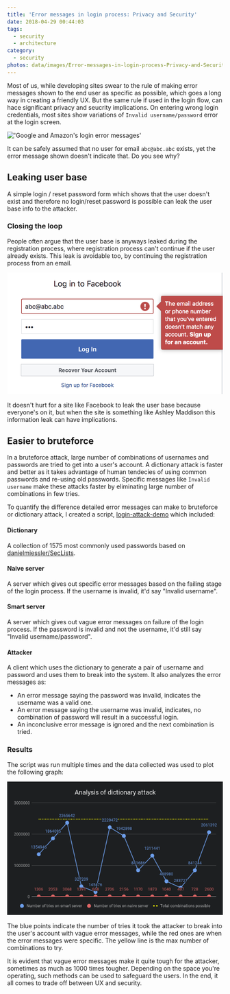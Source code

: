 ```yaml
---
title: 'Error messages in login process: Privacy and Security'
date: 2018-04-29 00:44:03
tags:
  - security
  - architecture
category:
  - security
photos: data/images/Error-messages-in-login-process-Privacy-and-Security/cover.jpeg
---
```


Most of us, while developing sites swear to the rule of making error messages shown to the end user as specific as possible, which goes a long way in creating a friendly UX. But the same rule if used in the login flow, can hace significant privacy and seucrity implications. On entering wrong login credentials, most sites show variations of `Invalid username/password` error at the login screen.

!['Google and Amazon's login error messages'][google-amazon-image]

It can be safely assumed that no user for email `abc@abc.abc` exists, yet the error message shown doesn't indicate that. Do you see why?

## Leaking user base
A simple login / reset password form which shows that the user doesn't exist and therefore no login/reset password is possible can leak the user base info to the attacker.

### Closing the loop
People often argue that the user base is anyways leaked during the registration process, where registration process can't continue if the user already exists. This leak is avoidable too, by continuing the registration process from an email.

!['Facebook login error message'][facebook-image]

It doesn't hurt for a site like Facebook to leak the user base because everyone's on it, but when the site is something like Ashley Maddison this information leak can have implications.

## Easier to bruteforce
In a bruteforce attack, large number of combinations of usernames and passwords are tried to get into a user's account. A dictionary attack is faster and better as it takes advantage of human tendecies of using common passwords and re-using old passwords. Specific messages like `Invalid username` make these attacks faster by eliminating large number of combinations in few tries.

To quantify the difference detailed error messages can make to bruteforce or dictionary attack, I created a script, [login-attack-demo][script-url] which included:

#### Dictionary
A collection of 1575 most commonly used passwords based on [danielmiessler/SecLists][dictionary-url].

#### Naive server
A server which gives out specific error messages based on the failing stage of the login process. If the username is invalid, it'd say "Invalid username".

#### Smart server
A server which gives out vague error messages on failure of the login process. If the password is invalid and not the username, it'd still say "Invalid username/password".

#### Attacker
A client which uses the dictionary to generate a pair of username and password and uses them to break into the system. It also analyzes the error messages as:

* An error message saying the password was invalid, indicates the username was a valid one.
* An error message saying the username was invalid, indicates, no combination of password will result in a successful login.
* An inconclusive error message is ignored and the next combination is tried.

### Results
The script was run multiple times and the data collected was used to plot the following graph:

!['Analysis chart'][chart-image]

The blue points indicate the number of tries it took the attacker to break into the user's account with vague error messages, while the red ones are when the error messages were specific. The yellow line is the max number of combinations to try.

It is evident that vague error messages make it quite tough for the attacker, sometimes as much as 1000 times tougher. Depending on the space you're operating, such methods can be used to safeguard the users. In the end, it all comes to trade off between UX and security.

[google-amazon-image]: /data/images/Error-messages-in-login-process-Privacy-and-Security/google-amazon.png
[amazon-image]: /data/images/Error-messages-in-login-process-Privacy-and-Security/amazon.png
[facebook-image]: /data/images/Error-messages-in-login-process-Privacy-and-Security/facebook.png
[chart-image]: /data/images/Error-messages-in-login-process-Privacy-and-Security/chart.png
[script-url]: https://github.com/tarunbatra/login-attack-demo
[dictionary-url]: https://github.com/danielmiessler/SecLists/blob/master/Passwords/probable-v2-top1575.txt